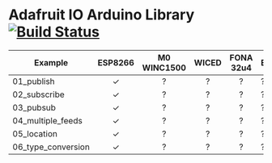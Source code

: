 # Adafruit IO Arduino Library [![Build Status](https://travis-ci.org/adafruit/Adafruit_IO_Arduino.svg?branch=master)](https://travis-ci.org/adafruit/Adafruit_IO_Arduino)

Example            | ESP8266      | M0 WINC1500  | WICED       | FONA 32u4   | Ethernet
------------------ | :----------: | :----------: | :---------: | :---------: | ---------
01_publish         |      ✓       |      ?       |      ?      |      ?      |      ?
02_subscribe       |      ✓       |      ?       |      ?      |      ?      |      ?
03_pubsub          |      ✓       |      ?       |      ?      |      ?      |      ?
04_multiple_feeds  |      ✓       |      ?       |      ?      |      ?      |      ?
05_location        |      ✓       |      ?       |      ?      |      ?      |      ?
06_type_conversion |      ✓       |      ?       |      ?      |      ?      |      ?
